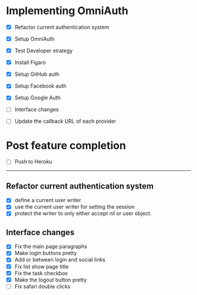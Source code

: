 
# Implementing OmniAuth

- [x] Refactor current authentication system
- [x] Setup OmniAuth
- [x] Test Developer strategy
- [x] Install Figaro
- [x] Setup GitHub auth
- [x] Setup Facebook auth
- [x] Setup Google Auth
- [ ] Interface changes
- [ ] Update the callback URL of each provider


# Post feature completion
- [ ] Push to Heroku

--- 

## Refactor current authentication system

- [x] define a current user writer
- [x] use the current user writer for setting the session
- [x] protect the writer to only either accept nil or user object.

## Interface changes

- [x] Fix the main page paragraphs
- [x] Make login buttons pretty
- [x] Add or between login and social links 
- [x] Fix list show page title
- [x] Fix the task checkbox
- [x] Make the logout button pretty
- [ ] Fix safari double clicks

